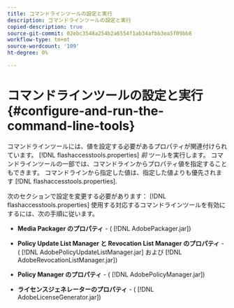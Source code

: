 ```yaml
---
title: コマンドラインツールの設定と実行
description: コマンドラインツールの設定と実行
copied-description: true
source-git-commit: 02ebc3548a254b2a6554f1ab34afbb3ea5f09bb8
workflow-type: tm+mt
source-wordcount: '109'
ht-degree: 0%

---
```


# コマンドラインツールの設定と実行 {#configure-and-run-the-command-line-tools}

コマンドラインツールには、値を設定する必要があるプロパティが関連付けられています。 [!DNL flashaccesstools.properties] *前* ツールを実行します。 コマンドラインツールの一部では、コマンドラインからプロパティ値を指定することもできます。 コマンドラインから指定した値は、指定した値よりも優先されます [!DNL flashaccesstools.properties].

次のセクションで設定を変更する必要があります： [!DNL flashaccesstools.properties] 使用する対応するコマンドラインツールを有効にするには、次の手順に従います。

* **Media Packager のプロパティ** - ( [!DNL AdobePackager.jar])

* **Policy Update List Manager と Revocation List Manager のプロパティ** - ( [!DNL AdobePolicyUpdateListManager.jar] および [!DNL AdobeRevocationListManager.jar])

* **Policy Manager のプロパティ** - ( [!DNL AdobePolicyManager.jar])

* **ライセンスジェネレーターのプロパティ** - ( [!DNL AdobeLicenseGenerator.jar])

